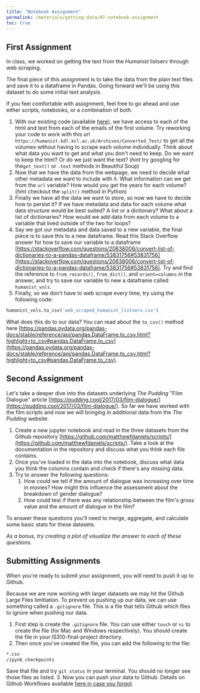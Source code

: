 ```yaml
---
title: "Notebook Assignment"
permalink: /materials/getting-data/07-notebook-assignment
toc: true
---
```


## First Assignment

In class, we worked on getting the text from the *Humanist* listserv through web scraping.

The final piece of this assignment is to take the data from the plain text files and save it to a dataframe in Pandas. Going forward we'll be using this dataset to do some initial text analysis.

If you feel comfortable with assignment, feel free to go ahead and use either scripts, notebooks, or a combination of both.


1. With our existing code (available <a href="{{site.baseurl}}/assets/files/humanist_scraping.py" download> here</a>), we have access to each of the html and text from each of the emails of the first volume. Try reworking your code to work with this url `https://humanist.kdl.kcl.ac.uk/Archives/Converted_Text/` to get all the volumes without having to scrape each volume individually. Think about what data you want to get and what you don't need to keep. Do we want to keep the html? Or do we just want the text? (*hint* try googling for the`get_text()` or `.text` methods in Beautiful Soup)
2. Now that we have the data from the webpage, we need to decide what other metadata we want to include with it. What information can we get from the `url` variable? How would you get the years for each volume? (*hint* checkout the `split()` method in Python)
3. Finally we have all the data we want to store, so now we have to decide how to persist it? If we have metadata and data for each volume what data structure would be best suited? A list or a dictionary? What about a list of dictionaries? How would we add data from each volume to a variable that lived outside of the two for loops?
4. Say we got our metadata and data saved to a new variable, the final piece is to save this to a new dataframe. Read this Stack Overflow answer for how to save our variable to a dataframe [https://stackoverflow.com/questions/20638006/convert-list-of-dictionaries-to-a-pandas-dataframe/53831756#53831756](https://stackoverflow.com/questions/20638006/convert-list-of-dictionaries-to-a-pandas-dataframe/53831756#53831756). Try and find the reference to `from_records()`, `from_dict()`, and `orient=columns` in the answer, and try to save our variable to new a dataframe called `humanist_vols`.
5. Finally, so we don't have to web scrape every time, try using the following code:

```python
humanist_vols.to_csv('web_scraped_humanist_listserv.csv')
```

What does this do to our data? You can read about the `to_csv()` method here [https://pandas.pydata.org/pandas-docs/stable/reference/api/pandas.DataFrame.to_csv.html?highlight=to_csv#pandas.DataFrame.to_csv](https://pandas.pydata.org/pandas-docs/stable/reference/api/pandas.DataFrame.to_csv.html?highlight=to_csv#pandas.DataFrame.to_csv).

## Second Assignment

Let's take a deeper dive into the datasets underlying *The Pudding* "Film Dialogue" article [https://pudding.cool/2017/03/film-dialogue/](https://pudding.cool/2017/03/film-dialogue/). So far we have worked with the film scripts and now we will bringing in additional data from the *The Pudding* website.

1. Create a new jupyter notebook and read in the three datasets from the Github repository [https://github.com/matthewfdaniels/scripts/](https://github.com/matthewfdaniels/scripts/). Take a look at the documentation in the repository and discuss what you think each file contains.
2. Once you've loaded in the data into the notebook, discuss what data you think the columns contain and check if there's any missing data.
3. Try to answer the following questions:
   1. How could we tell if the amount of dialogue was increasing over time in movies? How might this influence the assessment about the breakdown of gender dialogue?
   2. How could test if there was any relationship between the film's gross value and the amount of dialogue in the film?

To answer these questions you'll need to merge, aggregate, and calculate some basic stats for these datasets.

*As a bonus, try creating a plot of visualize the answer to each of these questions.*

## Submitting Assignments

When you're ready to submit your assignment, you will need to push it up to Github.

Because we are now working with larger datasets we may hit the Github Large Files limitiation. To prevent us pushing up our data, we can use something called a `.gitignore` file. This is a file that tells Github which files to ignore when pushing our data.

1. First step is create the `.gitignore` file. You can use either `touch` or `ni` to create the file (for Mac and Windows respectively). You should create the file in your IS310-final-project directory.
2. Then once you've created the file, you can add the following to the file:

```sh
*.csv
/ipynb_checkpoints
```
Save that file and try `git status` in your terminal. You should no longer see those files as listed. 
3. Now you can push your data to Github. Details on Github Workflows available [here in case you forgot]({{site.baseurl}}/materials/intro-python-git/07-github-workflows).